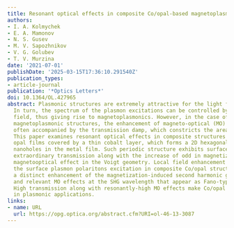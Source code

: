 ```yaml
---
title: Resonant optical effects in composite Co/opal-based magnetoplasmonic structures
authors:
- I. A. Kolmychek
- E. A. Mamonov
- N. S. Gusev
- M. V. Sapozhnikov
- V. G. Golubev
- T. V. Murzina
date: '2021-07-01'
publishDate: '2025-03-15T17:36:10.291540Z'
publication_types:
- article-journal
publication: '*Optics Letters*'
doi: 10.1364/OL.427965
abstract: Plasmonic structures are extremely attractive for the light flow manipulation.
  In turn, the spectrum of the plasmon excitations can be controlled by external magnetic
  field, thus giving rise to magnetoplasmonics. However, in the case of traditional
  magnetoplasmonic structures, the enhancement of magneto-optical (MO) effects is
  often accompanied by the transmission damp, which constricts the area of their applications.
  This paper examines resonant optical effects in composite structures based on artificial
  opal films covered by a thin cobalt layer, which forms a 2D hexagonal lattice of
  nanoholes in the metal film. Such periodic structure exhibits surface plasmon polariton-assisted
  extraordinary transmission along with the increase of odd in magnetization intensity
  magnetooptical effect in the Voigt geometry. Local field enhancement accompanying
  the surface plasmon polaritons excitation in composite Co/opal structure provides
  a distinct enhancement of the magnetization-induced second harmonic generation (SHG)
  and relevant MO effects at the SHG wavelength that appear as Fano-type resonances.
  High transmission along with resonantly-high MO effects make Co/opal films promising
  in plasmonic applications.
links:
- name: URL
  url: https://opg.optica.org/abstract.cfm?URI=ol-46-13-3087
---
```

